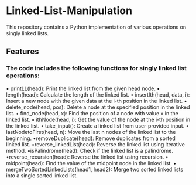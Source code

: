 # Linked-List-Manipulation
This repository contains a Python implementation of various operations on singly linked lists.

## Features
### The code includes the following functions for singly linked list operations:
&#8226; printLL(head): Print the linked list from the given head node.
&#8226; length(head): Calculate the length of the linked list.
&#8226; insertIth(head, data, i): Insert a new node with the given data at the i-th position in the linked list.
&#8226; delete_node(head, pos): Delete a node at the specified position in the linked list.
&#8226; find_node(head, x): Find the position of a node with value x in the linked list.
&#8226; ithNode(head, i): Get the value of the node at the i-th position in the linked list.
&#8226; take_input(): Create a linked list from user-provided input.
&#8226; lastNodetoFirst(head, n): Move the last n nodes of the linked list to the beginning.
&#8226;removeDuplicate(head): Remove duplicates from a sorted linked list.
&#8226;reverse_linkedList(head): Reverse the linked list using iterative method.
&#8226;isPalindrome(head): Check if the linked list is a palindrome.
&#8226;reverse_recursion(head): Reverse the linked list using recursion.
&#8226; midpoint(head): Find the value of the midpoint node in the linked list.
&#8226; mergeTwoSortedLinkedLists(head1, head2): Merge two sorted linked lists into a single sorted linked list.
